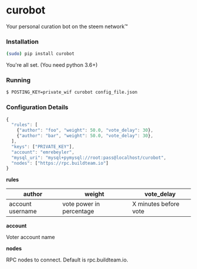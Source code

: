 # curobot
Your personal curation bot on the steem network™
### Installation

```bash
(sudo) pip install curobot
```

You're all set. (You need python 3.6+)

### Running


```bash
$ POSTING_KEY=private_wif curobot config_file.json
```

### Configuration Details

```javascript
{
  "rules": [
    {"author": "foo", "weight": 50.0, "vote_delay": 30},
    {"author": "bar", "weight": 50.0, "vote_delay": 30},
  ],
  "keys": ["PRIVATE_KEY"],
  "account": "emrebeyler",
  "mysql_uri": "mysql+pymysql://root:pass@localhost/curobot",
  "nodes": ["https://rpc.buildteam.io"]
}
```

**rules**

| author        | weight             | vote_delay          |    
| ------------- |--------------------|---------------------|     
| account username | vote power in percentage | X minutes before vote |

**account**

Voter account name


**nodes**

RPC nodes to connect. Default is rpc.buildteam.io.

